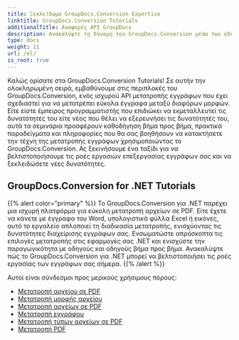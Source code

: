 ```yaml
---
title: Ξεκλείδωμα GroupDocs.Conversion Expertise
linktitle: GroupDocs.Conversion Tutorials
additionalTitle: Αναφορές API GroupDocs
description: Ανακαλύψτε τη δύναμη του GroupDocs.Conversion μέσω των οδηγών μας. Μάθετε να μετατρέπετε εύκολα έγγραφα μεταξύ μορφών για απρόσκοπτη ενσωμάτωση ροής εργασιών.
type: docs
weight: 11
url: /el/
is_root: true
---
```


Καλώς ορίσατε στα GroupDocs.Conversion Tutorials! Σε αυτήν την ολοκληρωμένη σειρά, εμβαθύνουμε στις περιπλοκές του GroupDocs.Conversion, ενός ισχυρού API μετατροπής εγγράφων που έχει σχεδιαστεί για να μετατρέπει εύκολα έγγραφα μεταξύ διαφόρων μορφών. Είτε είστε έμπειρος προγραμματιστής που επιδιώκει να εκμεταλλευτεί τις δυνατότητές του είτε νέος που θέλει να εξερευνήσει τις δυνατότητές του, αυτά τα σεμινάρια προσφέρουν καθοδήγηση βήμα προς βήμα, πρακτικά παραδείγματα και πληροφορίες που θα σας βοηθήσουν να κατακτήσετε την τέχνη της μετατροπής εγγράφων χρησιμοποιώντας το GroupDocs.Conversion. Ας ξεκινήσουμε ένα ταξίδι για να βελτιστοποιήσουμε τις ροές εργασιών επεξεργασίας εγγράφων σας και να ξεκλειδώσετε νέες δυνατότητες.

## GroupDocs.Conversion for .NET Tutorials
{{% alert color="primary" %}}
Το GroupDocs.Conversion για .NET παρέχει μια ισχυρή πλατφόρμα για εύκολη μετατροπή αρχείων σε PDF. Είτε έχετε να κάνετε με έγγραφα του Word, υπολογιστικά φύλλα Excel ή εικόνες, αυτό το εργαλείο απλοποιεί τη διαδικασία μετατροπής, ενισχύοντας τις δυνατότητες διαχείρισης εγγράφων σας. Ενσωματώστε απρόσκοπτα τις επιλογές μετατροπής στις εφαρμογές σας .NET και ενισχύστε την παραγωγικότητα με οδηγούς και οδηγούς βήμα προς βήμα. Ανακαλύψτε πώς το GroupDocs.Conversion για .NET μπορεί να βελτιστοποιήσει τις ροές εργασίας των εγγράφων σας σήμερα.
{{% /alert %}}

Αυτοί είναι σύνδεσμοι προς μερικούς χρήσιμους πόρους:
 
- [Μετατροπή αρχείου σε PDF](./net/file-conversion-to-pdf/)
- [Μετατροπή μορφής αρχείου](./net/file-format-conversion-tutorials/)
- [Μετατροπή αρχείων σε PDF](./net/convert-files-to-pdf/)
- [Μετατροπή εγγράφου](./net/document-conversion/)
- [Μετατροπή τύπων αρχείων σε PDF](./net/converting-file-types-to-pdf/)
- [Μετατροπή PDF](./net/pdf-conversion/)